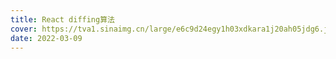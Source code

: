```yaml
---
title: React diffing算法
cover: https://tva1.sinaimg.cn/large/e6c9d24egy1h03xdkara1j20ah05jdg6.jpg
date: 2022-03-09
---
```

